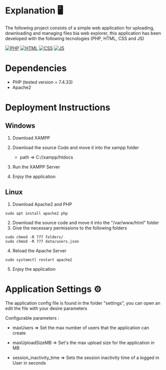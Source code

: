 # Explanation 🖥
The following project consists of a simple web application for uploading, 
downloading and managing files bia web explorer, this application has been 
developed with the following tecnologies (PHP, HTML, CSS and JS)

[![PHP](https://img.shields.io/badge/PHP-777BB4?style=for-the-badge&logo=php&logoColor=white)]()
[![HTML](https://img.shields.io/badge/HTML5-E34F26?style=for-the-badge&logo=html5&logoColor=white)]()
[![CSS](https://img.shields.io/badge/CSS3-1572B6?style=for-the-badge&logo=css3&logoColor=white)]()
[![JS](https://img.shields.io/badge/JavaScript-F7DF1E?style=for-the-badge&logo=javascript&logoColor=black)]()

# Dependencies
- PHP (tested version = 7.4.33)
- Apache2

# Deployment Instructions
## Windows

1. Download XAMPP
2. Download the source Code and move it into the xampp folder
    - path => C://xampp/htdocs

3. Run the XAMPP Server
4. Enjoy the application

## Linux


1. Download Apache2 and PHP
```
sudo apt install apache2 php
```
2. Download the source code and move it into the "/var/www/html" folder
3. Give the necessary permissions to the following folders
```
sudo chmod -R 777 folders/
sudo chmod -R 777 data/users.json
```
4. Reload the Apache Server
```
sudo systemctl restart apache2
```
5. Enjoy the application


# Application Settings ⚙
The application config file is found in the folder "settings", you can open an edit the file with your desire parameters

Configurable parameters :

- maxUsers => Set the max number of users that the application can create

- maxUploadSizeMB => Set's the max upload size for the application in MB

- session_inactivity_time => Sets the session inactivity time of a logged in User in seconds

